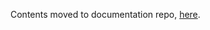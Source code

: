 
Contents moved to documentation repo, [here](https://github.com/Juniper/contrail-kubernetes-docs/blob/master/install/kubernetes/nested-kubernetes.md).